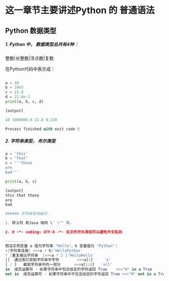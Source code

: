 # 这一章节主要讲述Python 的 普通语法


## Python 数据类型
#####  1. Python 中， 数据类型总共有4种：
 整数|长整数|浮点数|复数

在Python代码中表示成：
```Python

a = 10
b = 10e5
c = 22.8
d = 22.8e-2
print(a, b, c, d)

[output]

10 1000000.0 22.8 0.228

Process finished with exit code 0

```
##### 2. 字符串类型， 布尔类型
```Python
a = 'this'
b = "that"
c = '''those
are 
bad'''

print(a, b, c)

[output]
this that those
are 
bad

###### 字符串常用操作：

1. 转义符 和Java 相同 \' \"" 等。

2. # -*- coding: UTF-8 -*- 在文件开头添加可以避免中文乱码

---------
假设实例变量 a 值为字符串 "Hello"，b 变量值为 "Python"：
+|字符串连接| >>>a + b|'HelloPython'
* |重复输出字符串  |>>>a * 2 |'HelloHello'
[]	通过索引获取字符串中字符		>>>a[1]		'e'
[ : ]	截取字符串中的一部分		>>>a[1:4]	'ell'
in	成员运算符 - 如果字符串中包含给定的字符返回 True	>>>"H" in a True
not in	成员运算符 - 如果字符串中不包含给定的字符返回 True >>>"M" not in a True



